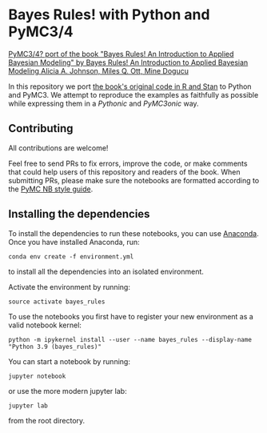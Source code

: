 # Bayes Rules! with Python and PyMC3/4

[PyMC3/4? port of the book "Bayes Rules! An Introduction to Applied Bayesian Modeling" by Bayes Rules! An Introduction to Applied Bayesian Modeling
Alicia A. Johnson, Miles Q. Ott, Mine Dogucu](https://www.bayesrulesbook.com/index.html)

In this repository we port [the book's original code in R and Stan](https://www.bayesrulesbook.com/index.html) to Python and PyMC3. We attempt to reproduce the examples as faithfully as possible while expressing them in a _Pythonic_ and _PyMC3onic_ way.

## Contributing

All contributions are welcome!

Feel free to send PRs to fix errors, improve the code, or make comments that could help users of this repository and readers of the book. When submitting PRs, please make sure the notebooks are formatted according to the [PyMC NB style guide](https://github.com/pymc-devs/pymc3/wiki/PyMC's-Jupyter-Notebook-Style).

## Installing the dependencies

To install the dependencies to run these notebooks, you can use [Anaconda](https://www.anaconda.com/products/individual#Downloads). Once you have installed Anaconda, run:

    conda env create -f environment.yml

to install all the dependencies into an isolated environment. 

Activate the environment by running:

    source activate bayes_rules

To use the notebooks you first have to register your new environment as a valid notebook kernel:

    python -m ipykernel install --user --name bayes_rules --display-name "Python 3.9 (bayes_rules)"

You can start a notebook by running:
    
    jupyter notebook

or use the more modern jupyter lab:
    
    jupyter lab
    
from the root directory.